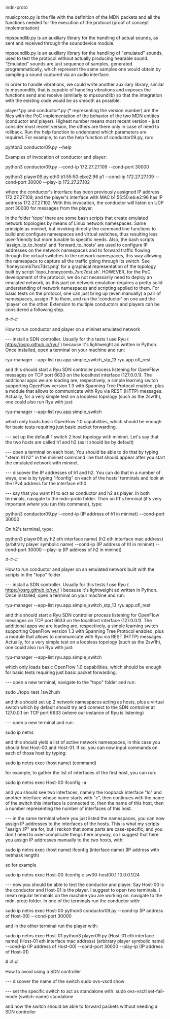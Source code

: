 mdn-proto

musicproto.py is the file with the definition of the MDN packets and all the functions needed for the execution of the protocol (proof of concept implementation)

mpsoundlib.py is an auxiliary library for the handling of actual sounds, as sent and received through the sounddevice module.

mpsoundlib.py is an auxiliary library for the handling of "emulated" sounds, used to test the protocol without actually producing hearable sound. "Emulated" sounds are just sequence of samples, generated programmatically, which represent the same samples one would obtain by sampling a sound captured via an audio interface.

In order to handle vibrations, we could write another auxiliary library, similar to mpsoundlib, that is capable of handling vibrations and exposes the functions send and receive (similarly to mpsoundlib) so that the integration with the existing code would be as smooth as possible.

player*.py and conductor*.py (* representing the version number) are the files with the PoC implementation of the behavior of the two MDN entities (conductor and player). Highest number means most recent version - just consider most recent version, the others are there only in case of need to rollback.
Run the help function to understand which parameters are required. For example, to run the help function of conductor09.py, run:

  pyhton3 conductor09.py --help

Examples of invocation of conductor and player:

  python3 conductor09.py --cond-ip 172.27.27.109 --cond-port 30000

  python3 player09.py eth0 b1:55:50:eb:e2:96 p1 --cond-ip 172.27.27.109 --cond-port 30000 --play-ip 172.27.27.102

where the conductor's interface has been previously assigned IP address 172.27.27.109, and the player's interface with MAC b1:55:50:eb:e2:96 has IP address 172.27.27.102. With this invocation, the conductor will listen on UDP port 30000 for messages from the player.

In the folder 'topo' there are some bash scripts that create emulated network topologies by means of Linux network namespaces. Same principle as mininet, but invoking directly the command line functions to build and configure namespaces and virtual switches, thus resulting less user-friendly but more tunable to specific needs. Also, the bash scripts 'assign_ip_to_hosts' and 'forward_to_hosts' are used to configure IP addresses on the network namespaces and to forward traffic flowing through the virtual switches to the network namespaces, this way allowing the namespace to capture all the traffic going through its switch. See 'honeycomb7src7dst.png' for a graphical representation of the topology built by script 'topo_honeycomb_7src7dst.sh'.
HOWEVER, for the PoC development of the protocol, we do not necessarily need to deploy an emulated network, as this part on network emulation requires a pretty solid understanding of network namespaces and scripting applied to them. For basic tests on the protocol, one can just bring up (even manually) a pair of namespaces, assign IP to them, and run the 'conductor' on one and the 'player' on the other. Extension to multiple conductors and players can be considered a following step.

#-#-#

How to run conductor and player on a mininet emulated network

--- install a SDN controller. Usually for this tests I use Ryu ( https://osrg.github.io/ryu/ ) because it's lightweight ad written in Python. Once installed, open a terminal on your machine and run:

ryu-manager --app-list ryu.app.simple_switch_stp_13 ryu.app.ofl_rest

and this should start a Ryu SDN controller process listening for OpenFlow messages on TCP port 6633 on the localhost interface (127.0.0.1). The additional apps we are loading are, respectively, a simple learning switch supporting OpenFlow version 1.3 with Spanning Tree Protocol enabled, plus a module that allows to communicate with Ryu via REST (HTTP) messages. Actually, for a very simple test on a loopless topology (such as the 2sw1h), one could also run Ryu with just:

ryu-manager --app-list ryu.app.simple_switch

which only loads basic OpenFlow 1.0 capabilities, which should be enough for basic tests requiring just basic packet forwarding.

--- set up the default 1 switch 2 host topology with mininet. Let's say that the two hosts are called h1 and h2 (as it should be by default)

--- open a terminal on each host. You should be able to do that by typing "xterm h1 h2" in the mininet command line that should appear after you start the emulated network with mininet.

--- discover the IP addresses of h1 and h2. You can do that in a number of ways, one is by typing "ifconfig" on each of the hosts' terminals and look at the IPv4 address for the interface eth0

--- say that you want h1 to act as conductor and h2 as player. In both terminals, navigate to the mdn-proto folder. Then on h1's terminal (it's very important *where* you run this command), type:

  python3 conductor09.py --cond-ip (IP address of h1 in mininet) --cond-port 30000

On h2's terminal, type:

  python3 player09.py h2 eth interface name) (h2 eth interface mac address) (arbitrary player symbolic name) --cond-ip (IP address of h1 in mininet) --cond-port 30000 --play-ip (IP address of h2 in mininet)
  
#-#-#
  
How to run conductor and player on an emulated network built with the scripts in the "topo" folder
  
--- install a SDN controller. Usually for this tests I use Ryu ( https://osrg.github.io/ryu/ ) because it's lightweight ad written in Python. Once installed, open a terminal on your machine and run:

ryu-manager --app-list ryu.app.simple_switch_stp_13 ryu.app.ofl_rest

and this should start a Ryu SDN controller process listening for OpenFlow messages on TCP port 6633 on the localhost interface (127.0.0.1). The additional apps we are loading are, respectively, a simple learning switch supporting OpenFlow version 1.3 with Spanning Tree Protocol enabled, plus a module that allows to communicate with Ryu via REST (HTTP) messages. Actually, for a very simple test on a loopless topology (such as the 2sw1h), one could also run Ryu with just:

ryu-manager --app-list ryu.app.simple_switch

which only loads basic OpenFlow 1.0 capabilities, which should be enough for basic tests requiring just basic packet forwarding.

--- open a new terminal, navigate to the "topo" folder and run:

sudo ./topo_test_1sw2h.sh

and this should set up 2 network namespaces acting as hosts, plus a virtual switch which by default should try and connect to the SDN controller at 127.0.0.1 on TCP port 6633 (where our instance of Ryu is listening)

--- open a new terminal and run:

sudo ip netns

and this should yield a list of active network namespaces, in this case you should find Host-00 and Host-01. If so, you can now input commands on each of those host by typing:

sudo ip netns exec (host name) (command)

for example, to gather the list of interfaces of the first host, you can run:

sudo ip netns exec Host-00 ifconfig -a

and you should see two interfaces, namely the loopback interface "lo" and another interface whose name starts with "c", then continues with the name of the switch this interface is connected to, then the name of this host, then a number representing the number of interfaces of this host.

--- in the same terminal where you just listed the namespaces, you can now assign IP addresses to the interfaces of the hosts. This is what my scripts "assign_IP" are for, but I reckon that some parts are case-specific, and you don't need to over-complicate things here anyway, so I suggest that here you assign IP addresses manually to the two hosts, with:

sudo ip netns exec (host name) ifconfig (interface name) (IP address with netmask length)

so for example

sudo ip netns exec Host-00 ifconfig c.sw00-host00.1 10.0.0.1/24

--- now you should be able to test the conductor and player. Say Host-00 is the conductor and Host-01 is the player. I suggest to open two terminals. I mean regular terminals on the machine you are working on. navigate to the mdn-proto folder. In one of the terminals run the conductor with:

sudo ip netns exec Host-00 python3 conductor09.py --cond-ip (IP address of Host-00) --cond-port 30000

and in the other terminal run the player with:

sudo ip netns exec Host-01 python3 player09.py (Host-01 eth interface name) (Host-01 eth interface mac address) (arbitrary player symbolic name) --cond-ip (IP address of Host-00) --cond-port 30000 --play-ip (IP address of Host-01)
  
#-#-#

How to avoid using a SDN controller

--- discover the name of the switch
sudo ovs-vsctl show

--- set the specific switch to act as standalone with:
sudo ovs-vsctl set-fail-mode (switch-name) standalone
  
and now the switch should be able to forward packets without needing a SDN controller
